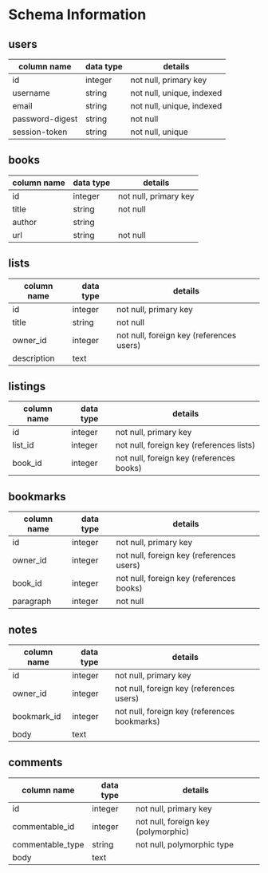 # Schema Information

## users
column name       | data type | details
------------------|-----------|-----------------------
id                | integer   | not null, primary key
username          | string    | not null, unique, indexed
email             | string    | not null, unique, indexed
password-digest   | string    | not null
session-token     | string    | not null, unique


## books
column name | data type | details
------------|-----------|-----------------------
id          | integer   | not null, primary key
title       | string    | not null
author      | string    |
url         | string    | not null


## lists
column name | data type | details
------------|-----------|-----------------------
id          | integer   | not null, primary key
title       | string    | not null
owner_id    | integer   | not null, foreign key (references users)
description | text      |


## listings
column name | data type | details
------------|-----------|-----------------------
id          | integer   | not null, primary key
list_id     | integer   | not null, foreign key (references lists)
book_id     | integer   | not null, foreign key (references books)



## bookmarks
column name | data type | details
------------|-----------|-----------------------
id          | integer   | not null, primary key
owner_id    | integer   | not null, foreign key (references users)
book_id     | integer   | not null, foreign key (references books)
paragraph   | integer   | not null


## notes
column name | data type | details
------------|-----------|-----------------------
id          | integer   | not null, primary key
owner_id    | integer   | not null, foreign key (references users)
bookmark_id | integer   | not null, foreign key (references bookmarks)
body        | text      |


## comments
column name       | data type | details
------------------|-----------|-----------------------
id                | integer   | not null, primary key
commentable_id    | integer   | not null, foreign key (polymorphic)
commentable_type  | string    | not null, polymorphic type
body              | text      |
